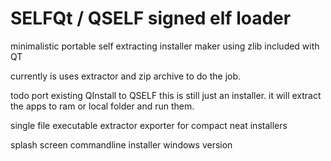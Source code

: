 # SELFQt / QSELF signed elf loader
minimalistic portable self extracting installer maker using zlib included with QT

currently is uses extractor and zip archive to do the job.


todo
port existing QInstall to QSELF this is still just an installer. it will extract the apps to ram or local folder and run them.

single file executable extractor exporter for compact neat installers
 

splash screen
commandline installer
windows version



